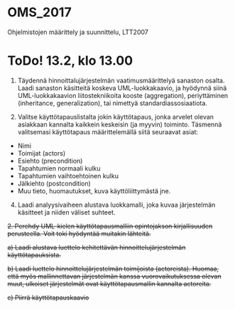 # OMS_2017
Ohjelmistojen määrittely ja suunnittelu, LTT2007

# ToDo! 13.2, klo 13.00
1. Täydennä hinnoittalujärjestelmän vaatimusmäärittelyä sanaston osalta. Laadi sanaston käsitteitä koskeva UML-luokkakaavio, ja hyödynnä siinä UML-luokkakaavion liitostekniikoita kooste (aggregation), periyttäminen (inheritance, generalization), tai nimettyä standardiassosiaatiota.

3. Valitse käyttötapauslistalta jokin käyttötapaus, jonka arvelet olevan asiakkaan kannalta kaikkein keskeisin (ja myyvin) toiminto.
Täsmennä valitsemasi käyttötapaus määrittelemällä siitä seuraavat asiat:

- Nimi
- Toimijat (actors)
- Esiehto (precondition)
- Tapahtumien normaali kulku
- Tapahtumien vaihtoehtoinen kulku
- Jälkiehto (postcondition)
- Muu tieto, huomautukset, kuva käyttöliittymästä jne.

4. Laadi analyysivaiheen alustava luokkamalli, joka kuvaa järjestelmän käsitteet ja niiden väliset suhteet.

<s>2. Perehdy UML-kielen käyttötapausmalliin opintojakson kirjallisuuden perusteella. Voit toki hyödyntää muitakin lähteitä. </s>

<s>a) Laadi alustava luettelo kehitettävän hinnoittelujärjestelmän käyttötapauksista.</s>

<s>b) Laadi luettelo hinnoittelujärjestelmän toimijoista (actoreista). Huomaa, että myös mallinnettavan järjestelmän kanssa vuorovaikutuksessa olevan muut, ulkoiset järjestelmät ovat käyttötapausmallin kannalta actoreita.</s>

<s>c) Piirrä käyttötapauskaavio</s>

